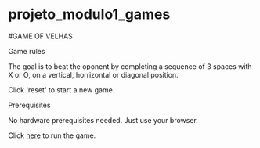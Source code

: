 # projeto_modulo1_games

#GAME OF VELHAS


Game rules

The goal is to beat the oponent by completing a sequence of 3 spaces with X or O, on a vertical, horrizontal or diagonal position.

Click 'reset' to start a new game.

Prerequisites

No hardware prerequisites needed. Just use your browser.

Click [here](https://www.google.com) to run the game.

